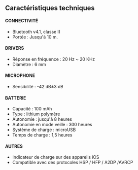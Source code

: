 ## Caractéristiques techniques

#### CONNECTIVITÉ
- Bluetooth v4.1, classe II
- Portée : Jusqu'à 10 m.
 
#### DRIVERS
- Réponse en fréquence : 20  Hz ~ 20 KHz
- Diamètre : 6 mm

#### MICROPHONE
- Sensibilité : -42 dB±3 dB

#### BATTERIE
- Capacité : 100 mAh
- Type : lithium polymère
- Autonomie : jusqu'à 8 heures
- Autonomie en mode veille : 300 heures
- Système de charge : microUSB
- Temps de charge : 1,5 heures

#### AUTRES
- Indicateur de charge sur des appareils iOS
- Compatible avec des protocoles HSP / HFP / A2DP /AVRCP

